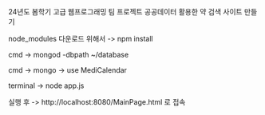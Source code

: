 24년도 봄학기 고급 웹프로그래밍 팀 프로젝트 
공공데이터 활용한 약 검색 사이트 만들기

node_modules 다운로드 위해서 -> npm install

cmd -> mongod -dbpath ~/database

cmd -> mongo -> use MediCalendar

terminal -> node app.js

실행 후 -> http://localhost:8080/MainPage.html 로 접속
